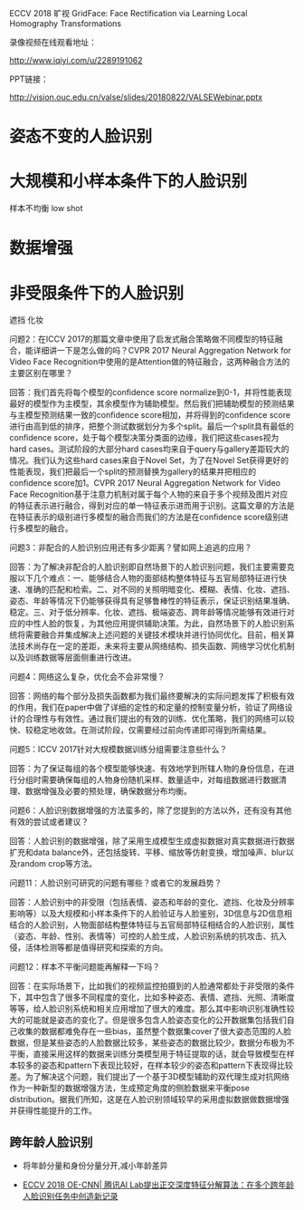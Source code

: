 ECCV 2018 旷视 GridFace: Face Rectification via Learning Local Homography Transformations


录像视频在线观看地址：

http://www.iqiyi.com/u/2289191062



PPT链接：

http://vision.ouc.edu.cn/valse/slides/20180822/VALSEWebinar.pptx

# 姿态不变的人脸识别

# 大规模和小样本条件下的人脸识别
样本不均衡
low shot

# 数据增强


# 非受限条件下的人脸识别
遮挡 化妆


问题2：在ICCV 2017的那篇文章中使用了启发式融合策略做不同模型的特征融合，能详细讲一下是怎么做的吗？CVPR 2017 Neural Aggregation Network for Video Face Recognition中使用的是Attention做的特征融合，这两种融合方法的主要区别在哪里？

回答：我们首先将每个模型的confidence score normalize到0-1，并将性能表现最好的模型作为主模型，其余模型作为辅助模型。然后我们把辅助模型的预测结果与主模型预测结果一致的confidence score相加，并将得到的confidence score进行由高到低的排序，把整个测试数据划分为多个split。最后一个split具有最低的confidence score，处于每个模型决策分类面的边缘，我们把这些cases视为hard cases。测试阶段的大部分hard cases均来自于query与gallery差距较大的情况。我们认为这些hard cases来自于Novel Set，为了在Novel Set获得更好的性能表现，我们把最后一个split的预测替换为gallery的结果并把相应的confidence score加1。CVPR 2017 Neural Aggregation Network for Video Face Recognition基于注意力机制对属于每个人物的来自于多个视频及图片对应的特征表示进行融合，得到对应的单一特征表示进而用于识别。这篇文章的方法是在特征表示的级别进行多模型的融合而我们的方法是在confidence score级别进行多模型的融合。



问题3：非配合的人脸识别应用还有多少距离？譬如网上追逃的应用？

回答：为了解决非配合的人脸识别即自然场景下的人脸识别问题，我们主要需要克服以下几个难点：一、能够结合人物的面部结构整体特征与五官局部特征进行快速、准确的匹配和检索。二、对不同的关照明暗变化、模糊、表情、化妆、遮挡、姿态、年龄等情况下仍能够获得具有足够鲁棒性的特征表示，保证识别结果准确、稳定。三、对于低分辨率、化妆、遮挡、极端姿态、跨年龄等情况能够有效进行对应的中性人脸的恢复，为其他应用提供辅助决策。为此，自然场景下的人脸识别系统将需要融合并集成解决上述问题的关键技术模块并进行协同优化。目前，相关算法技术尚存在一定的差距，未来将主要从网络结构、损失函数、网络学习优化机制以及训练数据等层面侧重进行改进。



问题4：网络这么复杂，优化会不会非常慢？

回答：网络的每个部分及损失函数都为我们最终要解决的实际问题发挥了积极有效的作用，我们在paper中做了详细的定性的和定量的控制变量分析，验证了网络设计的合理性与有效性。通过我们提出的有效的训练、优化策略，我们的网络可以较快、较稳定地收敛。在测试阶段，仅需要经过前向传递即可得到所需结果。



问题5：ICCV 2017针对大规模数据训练分组需要注意些什么？

回答：为了保证每组的各个模型能够快速、有效地学到所辖人物的身份信息，在进行分组时需要确保每组的人物身份随机采样、数量适中，对每组数据进行数据清理、数据增强及必要的预处理，确保数据分布均衡。



问题6：人脸识别数据增强的方法蛮多的，除了您提到的方法以外，还有没有其他有效的尝试或者建议？

回答：人脸识别的数据增强，除了采用生成模型生成虚拟数据对真实数据进行数据扩充和data balance外，还包括旋转、平移、缩放等仿射变换，增加噪声、blur以及random crop等方法。


问题11：人脸识别可研究的问题有哪些？或者它的发展趋势？

回答：人脸识别中的非受限（包括表情、姿态和年龄的变化、遮挡、化妆及分辨率影响等）以及大规模和小样本条件下的人脸验证与人脸鉴别，3D信息与2D信息相结合的人脸识别，人物面部结构整体特征与五官局部特征相结合的人脸识别，属性（姿态、年龄、性别、表情等）可控的人脸生成，人脸识别系统的抗攻击、抗入侵，活体检测等都是值得研究和探索的方向。



问题12：样本不平衡问题能再解释一下吗？

回答：在实际场景下，比如我们的视频监控拍摄到的人脸通常都处于非受限的条件下，其中包含了很多不同程度的变化，比如多种姿态、表情、遮挡、光照、清晰度等等，给人脸识别系统和相关应用增加了很大的难度。那么其中影响识别准确性较大的可能就是姿态的变化了。但是很多包含人脸姿态变化的公开数据集包括我们自己收集的数据都难免存在一些bias，虽然整个数据集cover了很大姿态范围的人脸数据，但是某些姿态的人脸数据比较多，某些姿态的数据比较少，数据分布极为不平衡，直接采用这样的数据来训练分类模型用于特征提取的话，就会导致模型在样本较多的姿态和pattern下表现比较好，在样本较少的姿态和pattern下表现得比较差。为了解决这个问题，我们提出了一个基于3D模型辅助的双代理生成对抗网络作为一种新型的数据增强方法，生成预定角度的侧脸数据来平衡pose distribution。据我们所知，这是在人脸识别领域较早的采用虚拟数据做数据增强并获得性能提升的工作。


## 跨年龄人脸识别
- 将年龄分量和身份分量分开,减小年龄差异

- [ECCV 2018 OE-CNN| 腾讯AI Lab提出正交深度特征分解算法：在多个跨年龄人脸识别任务中创造新记录
](https://mp.weixin.qq.com/s?__biz=MzI5MDUyMDIxNA==&mid=2247486048&idx=1&sn=871758175b6ef5647096eb347f2e238c&chksm=ec1fe799db686e8f6307aed89b60cb805f948c0705aa4e58da781473d8f3a0e6a024baeeea7c&mpshare=1&scene=1&srcid=09105uYidwA0vBFgwlXBWAHe&pass_ticket=odZDKaedgQJJDZ9q9rWILfHi46nYELNofsoly%2BgtWF7i6gOHvbWunyhYq9vkl2SD#rd)

